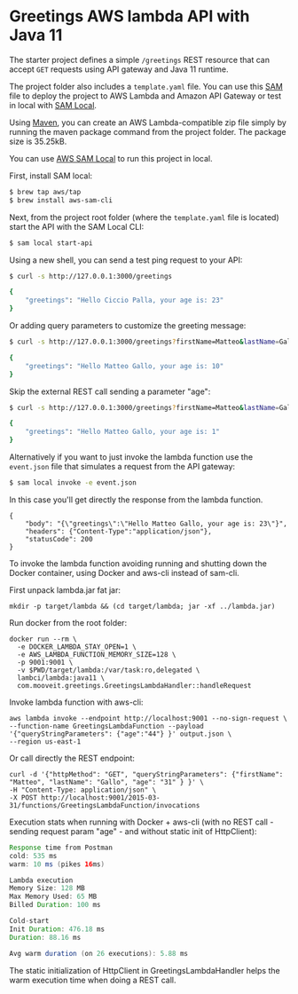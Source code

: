 # Greetings AWS lambda API with Java 11

The starter project defines a simple `/greetings` REST resource that can accept `GET` requests using API gateway and Java 11 runtime.

The project folder also includes a `template.yaml` file. You can use this [SAM](https://github.com/awslabs/serverless-application-model) file to deploy the project to AWS Lambda and Amazon API Gateway or test in local with [SAM Local](https://github.com/awslabs/aws-sam-local).

Using [Maven](https://maven.apache.org/), you can create an AWS Lambda-compatible zip file simply by running the maven package command from the project folder. The package size is 35.25kB.

You can use [AWS SAM Local](https://github.com/awslabs/aws-sam-local) to run this project in local.

First, install SAM local:

```bash
$ brew tap aws/tap
$ brew install aws-sam-cli
```

Next, from the project root folder (where the `template.yaml` file is located) start the API with the SAM Local CLI:

```bash
$ sam local start-api
```

Using a new shell, you can send a test ping request to your API:

```bash
$ curl -s http://127.0.0.1:3000/greetings

{
    "greetings": "Hello Ciccio Palla, your age is: 23"
}
```

Or adding query parameters to customize the greeting message:

```bash
$ curl -s http://127.0.0.1:3000/greetings?firstName=Matteo&lastName=Gallo

{
    "greetings": "Hello Matteo Gallo, your age is: 10"
}
```

Skip the external REST call sending a parameter "age":

```bash
$ curl -s http://127.0.0.1:3000/greetings?firstName=Matteo&lastName=Gallo&age=1

{
    "greetings": "Hello Matteo Gallo, your age is: 1"
}
```

Alternatively if you want to just invoke the lambda function use the `event.json` file that simulates a request from the API gateway:

```bash
$ sam local invoke -e event.json
```

In this case you'll get directly the response from the lambda function.

```sample reponse
{
    "body": "{\"greetings\":\"Hello Matteo Gallo, your age is: 23\"}",
    "headers": {"Content-Type":"application/json"},
    "statusCode": 200
}
```

To invoke the lambda function avoiding running and shutting down the Docker container, using Docker and aws-cli instead of sam-cli.

First unpack lambda.jar fat jar:

```
mkdir -p target/lambda && (cd target/lambda; jar -xf ../lambda.jar)
```

Run docker from the root folder:
```
docker run --rm \
  -e DOCKER_LAMBDA_STAY_OPEN=1 \
  -e AWS_LAMBDA_FUNCTION_MEMORY_SIZE=128 \
  -p 9001:9001 \
  -v $PWD/target/lambda:/var/task:ro,delegated \
  lambci/lambda:java11 \
  com.mooveit.greetings.GreetingsLambdaHandler::handleRequest
```
  
Invoke lambda function with aws-cli:
```
aws lambda invoke --endpoint http://localhost:9001 --no-sign-request \
--function-name GreetingsLambdaFunction --payload '{"queryStringParameters": {"age":"44"} }' output.json \
--region us-east-1
``` 
 
Or call directly the REST endpoint:
```
curl -d '{"httpMethod": "GET", "queryStringParameters": {"firstName": "Matteo", "lastName": "Gallo", "age": "31" } }' \
-H "Content-Type: application/json" \
-X POST http://localhost:9001/2015-03-31/functions/GreetingsLambdaFunction/invocations
```

Execution stats when running with Docker + aws-cli (with no REST call - sending request param "age" - and without static init of HttpClient):

```Java 11 performance
Response time from Postman
cold: 535 ms
warm: 10 ms (pikes 16ms)

Lambda execution
Memory Size: 128 MB
Max Memory Used: 65 MB
Billed Duration: 100 ms

Cold-start
Init Duration: 476.18 ms
Duration: 88.16 ms

Avg warm duration (on 26 executions): 5.88 ms
```

The static initialization of HttpClient in GreetingsLambdaHandler helps the warm execution time when doing a REST call.